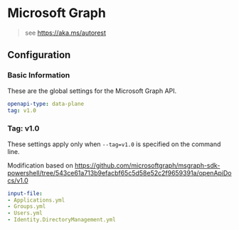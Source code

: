 # Microsoft Graph

> see https://aka.ms/autorest

## Configuration

### Basic Information

These are the global settings for the Microsoft Graph API.

``` yaml
openapi-type: data-plane
tag: v1.0
```

### Tag: v1.0

These settings apply only when `--tag=v1.0` is specified on the command line.

Modification based on https://github.com/microsoftgraph/msgraph-sdk-powershell/tree/543ce61a713b9efacbf65c5d58e52c2f9659391a/openApiDocs/v1.0

``` yaml $(tag) == 'v1.0'
input-file:
- Applications.yml
- Groups.yml
- Users.yml
- Identity.DirectoryManagement.yml
```

